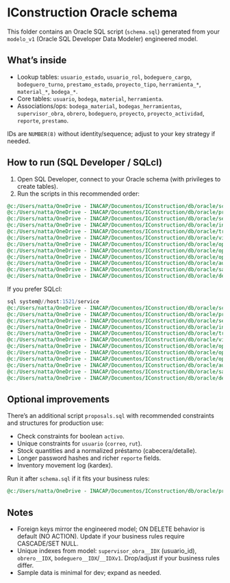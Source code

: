 # IConstruction Oracle schema

This folder contains an Oracle SQL script (`schema.sql`) generated from your `modelo_v1` (Oracle SQL Developer Data Modeler) engineered model.

## What’s inside
- Lookup tables: `usuario_estado`, `usuario_rol`, `bodeguero_cargo`, `bodeguero_turno`, `prestamo_estado`, `proyecto_tipo`, `herramienta_*`, `material_*`, `bodega_*`.
- Core tables: `usuario`, `bodega`, `material`, `herramienta`.
- Associations/ops: `bodega_material`, `bodegas_herramientas`, `supervisor_obra`, `obrero`, `bodeguero`, `proyecto`, `proyecto_actividad`, `reporte`, `prestamo`.

IDs are `NUMBER(8)` without identity/sequence; adjust to your key strategy if needed.

## How to run (SQL Developer / SQLcl)
1. Open SQL Developer, connect to your Oracle schema (with privileges to create tables).
2. Run the scripts in this recommended order:

```sql
@c:/Users/natta/OneDrive - INACAP/Documentos/IConstruction/db/oracle/schema.sql
@c:/Users/natta/OneDrive - INACAP/Documentos/IConstruction/db/oracle/proposals.sql  -- optional but recommended
@c:/Users/natta/OneDrive - INACAP/Documentos/IConstruction/db/oracle/sequences.sql  -- sequences + triggers for IDs
@c:/Users/natta/OneDrive - INACAP/Documentos/IConstruction/db/oracle/indexes.sql    -- performance indexes
@c:/Users/natta/OneDrive - INACAP/Documentos/IConstruction/db/oracle/triggers.sql   -- stock maintenance
@c:/Users/natta/OneDrive - INACAP/Documentos/IConstruction/db/oracle/views.sql      -- reporting views
@c:/Users/natta/OneDrive - INACAP/Documentos/IConstruction/db/oracle/ops.sql        -- create loan
@c:/Users/natta/OneDrive - INACAP/Documentos/IConstruction/db/oracle/ops_devolucion.sql -- return loan
@c:/Users/natta/OneDrive - INACAP/Documentos/IConstruction/db/oracle/ops_api.sql    -- JSON API wrappers
@c:/Users/natta/OneDrive - INACAP/Documentos/IConstruction/db/oracle/auth_seed.sql  -- seed usuarios para login
@c:/Users/natta/OneDrive - INACAP/Documentos/IConstruction/db/oracle/sample_data.sql -- sample data
@c:/Users/natta/OneDrive - INACAP/Documentos/IConstruction/db/oracle/dev_setup.sql  -- dev helpers for demo préstamo
```

If you prefer SQLcl:
```sql
sql system@//host:1521/service
@c:/Users/natta/OneDrive - INACAP/Documentos/IConstruction/db/oracle/schema.sql
@c:/Users/natta/OneDrive - INACAP/Documentos/IConstruction/db/oracle/proposals.sql
@c:/Users/natta/OneDrive - INACAP/Documentos/IConstruction/db/oracle/sequences.sql
@c:/Users/natta/OneDrive - INACAP/Documentos/IConstruction/db/oracle/indexes.sql
@c:/Users/natta/OneDrive - INACAP/Documentos/IConstruction/db/oracle/triggers.sql
@c:/Users/natta/OneDrive - INACAP/Documentos/IConstruction/db/oracle/views.sql
@c:/Users/natta/OneDrive - INACAP/Documentos/IConstruction/db/oracle/ops.sql
@c:/Users/natta/OneDrive - INACAP/Documentos/IConstruction/db/oracle/ops_devolucion.sql
@c:/Users/natta/OneDrive - INACAP/Documentos/IConstruction/db/oracle/ops_api.sql
@c:/Users/natta/OneDrive - INACAP/Documentos/IConstruction/db/oracle/auth_seed.sql
@c:/Users/natta/OneDrive - INACAP/Documentos/IConstruction/db/oracle/sample_data.sql
@c:/Users/natta/OneDrive - INACAP/Documentos/IConstruction/db/oracle/dev_setup.sql
```

## Optional improvements
There’s an additional script `proposals.sql` with recommended constraints and structures for production use:
- Check constraints for boolean `activo`.
- Unique constraints for `usuario` (`correo`, `rut`).
- Stock quantities and a normalized préstamo (cabecera/detalle).
- Longer password hashes and richer `reporte` fields.
- Inventory movement log (kardex).

Run it after `schema.sql` if it fits your business rules:
```sql
@c:/Users/natta/OneDrive - INACAP/Documentos/IConstruction/db/oracle/proposals.sql
```

## Notes
- Foreign keys mirror the engineered model; ON DELETE behavior is default (NO ACTION). Update if your business rules require CASCADE/SET NULL.
- Unique indexes from model: `supervisor_obra__IDX` (usuario_id), `obrero__IDX`, `bodeguero__IDX`/`__IDXv1`. Drop/adjust if your business rules differ.
- Sample data is minimal for dev; expand as needed.
